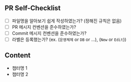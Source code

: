 ## PR Self-Checklist

- [ ] 파일명을 알아보기 쉽게 작성하였는가? (정해진 규칙은 없음)
- [ ] PR 메시지 컨벤션을 준수하였는가?
- [ ] Commit 메시지 컨벤션을 준수하였는가?
- [ ] 라벨은 등록했는가? (ex. (`운영체제` or `DB` or ...), (`New` or `Edit`))

## Content

- 챕터명 1
- 챕터명 2
